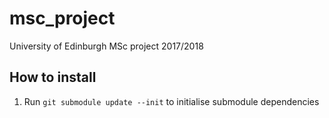# msc_project
University of Edinburgh MSc project 2017/2018

## How to install
1. Run `git submodule update --init` to initialise submodule dependencies